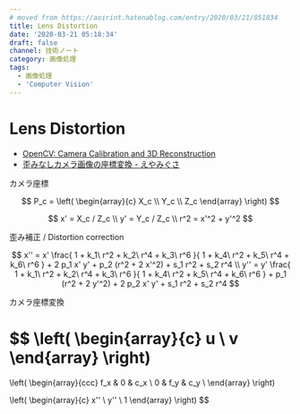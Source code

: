 ```yaml
---
# moved from https://aoirint.hatenablog.com/entry/2020/03/21/051834
title: Lens Distortion
date: '2020-03-21 05:18:34'
draft: false
channel: 技術ノート
category: 画像処理
tags:
  - 画像処理
  - 'Computer Vision'
---
```

# Lens Distortion

- [OpenCV: Camera Calibration and 3D Reconstruction](https://docs.opencv.org/4.2.0/d9/d0c/group__calib3d.html#details)
- [歪みなしカメラ画像の座標変換 - えやみぐさ](https://blog.aoirint.com/entry/2020/computer_vision_transform_distortless_camera_image/)

カメラ座標

$$
P_c = \left(
\begin{array}{c}
X_c \\
Y_c \\
Z_c
\end{array}
\right)
$$

$$
x' = X_c / Z_c \\
y' = Y_c / Z_c \\
r^2 = x'^2 + y'^2
$$

歪み補正 / Distortion correction

$$
x'' = x' \frac{ 1 + k_1\ r^2 + k_2\ r^4 + k_3\ r^6 }{ 1 + k_4\ r^2 + k_5\ r^4 + k_6\ r^6 } + 2 p_1 x' y' + p_2 (r^2 + 2 x'^2) + s_1 r^2 + s_2 r^4 \\
y'' = y' \frac{ 1 + k_1\ r^2 + k_2\ r^4 + k_3\ r^6 }{ 1 + k_4\ r^2 + k_5\ r^4 + k_6\ r^6 } + p_1 (r^2 + 2 y'^2) + 2 p_2 x' y' + s_1 r^2 + s_2 r^4
$$

カメラ座標変換

$$
\left(
\begin{array}{c}
u \\
v
\end{array}
\right)
=
\left(
\begin{array}{ccc}
f_x & 0 & c_x \\
0 & f_y & c_y \\
\end{array}
\right)

\left(
\begin{array}{c}
x'' \\
y'' \\
1
\end{array}
\right)
$$
